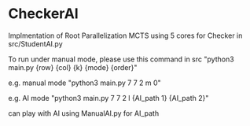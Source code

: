 # CheckerAI

Implmentation of Root Parallelization MCTS using 5 cores for Checker in src/StudentAI.py



To run under manual mode, please use this command in src "python3 main.py {row} {col} {k} {mode} {order}"

e.g. manual mode "python3 main.py 7 7 2 m 0"

e.g. AI mode "python3 main.py 7 7 2 l {AI_path 1} {AI_path 2}" 

can play with AI using ManualAI.py for AI_path
